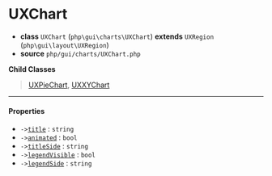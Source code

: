# UXChart

- **class** `UXChart` (`php\gui\charts\UXChart`) **extends** `UXRegion` (`php\gui\layout\UXRegion`)
- **source** `php/gui/charts/UXChart.php`

**Child Classes**

> [UXPieChart](classes/php/gui/charts/UXPieChart.md), [UXXYChart](classes/php/gui/charts/UXXYChart.md)

---

#### Properties

- `->`[`title`](#prop-title) : `string`
- `->`[`animated`](#prop-animated) : `bool`
- `->`[`titleSide`](#prop-titleside) : `string`
- `->`[`legendVisible`](#prop-legendvisible) : `bool`
- `->`[`legendSide`](#prop-legendside) : `string`